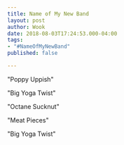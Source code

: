 ```yaml
---
title: Name of My New Band
layout: post
author: Wook
date: 2018-08-03T17:24:53.000-04:00
tags:
- "#NameOfMyNewBand"
published: false

---
```

"Poppy Uppish"

"Big Yoga Twist"

"Octane Sucknut"

"Meat Pieces"

"Big Yoga Twist"